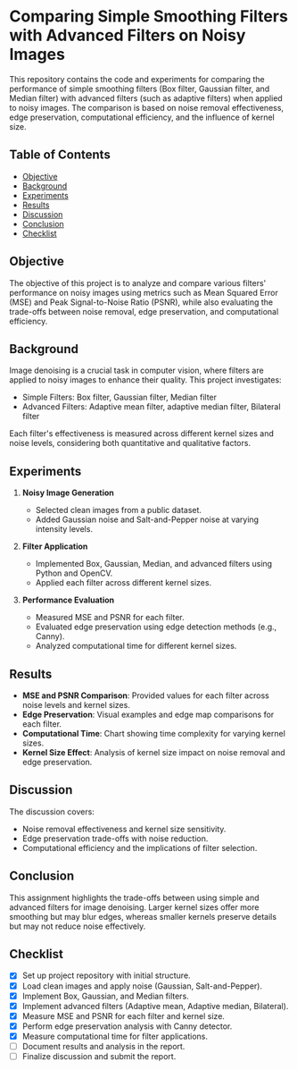 # Comparing Simple Smoothing Filters with Advanced Filters on Noisy Images

This repository contains the code and experiments for comparing the performance of simple smoothing filters (Box filter, Gaussian filter, and Median filter) with advanced filters (such as adaptive filters) when applied to noisy images. The comparison is based on noise removal effectiveness, edge preservation, computational efficiency, and the influence of kernel size.

## Table of Contents

- [Objective](#objective)
- [Background](#background)
- [Experiments](#experiments)
- [Results](#results)
- [Discussion](#discussion)
- [Conclusion](#conclusion)
- [Checklist](#checklist)

## Objective

The objective of this project is to analyze and compare various filters' performance on noisy images using metrics such as Mean Squared Error (MSE) and Peak Signal-to-Noise Ratio (PSNR), while also evaluating the trade-offs between noise removal, edge preservation, and computational efficiency.

## Background

Image denoising is a crucial task in computer vision, where filters are applied to noisy images to enhance their quality. This project investigates:

- Simple Filters: Box filter, Gaussian filter, Median filter
- Advanced Filters: Adaptive mean filter, adaptive median filter, Bilateral filter

Each filter's effectiveness is measured across different kernel sizes and noise levels, considering both quantitative and qualitative factors.

## Experiments

1. **Noisy Image Generation**

   - Selected clean images from a public dataset.
   - Added Gaussian noise and Salt-and-Pepper noise at varying intensity levels.
2. **Filter Application**

   - Implemented Box, Gaussian, Median, and advanced filters using Python and OpenCV.
   - Applied each filter across different kernel sizes.
3. **Performance Evaluation**

   - Measured MSE and PSNR for each filter.
   - Evaluated edge preservation using edge detection methods (e.g., Canny).
   - Analyzed computational time for different kernel sizes.

## Results

- **MSE and PSNR Comparison**: Provided values for each filter across noise levels and kernel sizes.
- **Edge Preservation**: Visual examples and edge map comparisons for each filter.
- **Computational Time**: Chart showing time complexity for varying kernel sizes.
- **Kernel Size Effect**: Analysis of kernel size impact on noise removal and edge preservation.

## Discussion

The discussion covers:

- Noise removal effectiveness and kernel size sensitivity.
- Edge preservation trade-offs with noise reduction.
- Computational efficiency and the implications of filter selection.

## Conclusion

This assignment highlights the trade-offs between using simple and advanced filters for image denoising. Larger kernel sizes offer more smoothing but may blur edges, whereas smaller kernels preserve details but may not reduce noise effectively.

## Checklist

- [X] Set up project repository with initial structure.
- [X] Load clean images and apply noise (Gaussian, Salt-and-Pepper).
- [X] Implement Box, Gaussian, and Median filters.
- [X] Implement advanced filters (Adaptive mean, Adaptive median, Bilateral).
- [X] Measure MSE and PSNR for each filter and kernel size.
- [X] Perform edge preservation analysis with Canny detector.
- [X] Measure computational time for filter applications.
- [ ] Document results and analysis in the report.
- [ ] Finalize discussion and submit the report.
